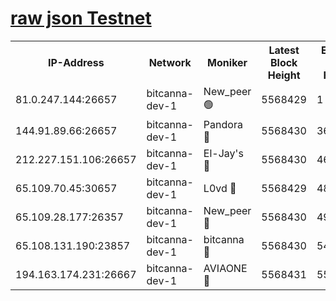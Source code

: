 [raw json Testnet](https://rpc-check.bcat.stavr.tech/bcat/rpc-bcat-result.json)
=


<table><tr><th>IP-Address</th><th>Network</th><th>Moniker</th><th>Latest Block Height</th><th>Earliest Block Height</th><th>Catching Up</th><th>Tx Index</th><th>Voting Power</th><th>Scan Time</th></tr><tr><td>81.0.247.144:26657</td><td>bitcanna-dev-1</td><td>New_peer 🟢</td><td>5568429</td><td>1</td><td>False</td><td>on</td><td>0</td><td>2023-12-18T19:44:46.793249334UTC</td></tr><tr><td>144.91.89.66:26657</td><td>bitcanna-dev-1</td><td>Pandora 🔴</td><td>5568430</td><td>3675711</td><td>False</td><td>on</td><td>2096387</td><td>2023-12-18T19:44:56.636150712UTC</td></tr><tr><td>212.227.151.106:26657</td><td>bitcanna-dev-1</td><td>El-Jay's 🔴</td><td>5568430</td><td>4670391</td><td>False</td><td>on</td><td>2218164</td><td>2023-12-18T19:44:53.600769033UTC</td></tr><tr><td>65.109.70.45:30657</td><td>bitcanna-dev-1</td><td>L0vd 🔴</td><td>5568429</td><td>4828155</td><td>False</td><td>on</td><td>7920</td><td>2023-12-18T19:44:47.185171671UTC</td></tr><tr><td>65.109.28.177:26357</td><td>bitcanna-dev-1</td><td>New_peer 🔴</td><td>5568430</td><td>4952911</td><td>False</td><td>on</td><td>2237067</td><td>2023-12-18T19:44:53.944686534UTC</td></tr><tr><td>65.108.131.190:23857</td><td>bitcanna-dev-1</td><td>bitcanna 🔴</td><td>5568430</td><td>5468430</td><td>False</td><td>off</td><td>82368</td><td>2023-12-18T19:44:54.329518880UTC</td></tr><tr><td>194.163.174.231:26667</td><td>bitcanna-dev-1</td><td>AVIAONE 🔴</td><td>5568431</td><td>5555271</td><td>False</td><td>on</td><td>1949865</td><td>2023-12-18T19:44:58.998084841UTC</td></tr></table>